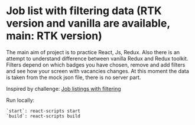 # Job list with filtering data (RTK version and vanilla are available, main: RTK version)

The main aim of project is to practice React, Js, Redux. Also there is an attempt to understand difference between vanilla Redux and Redux toolkit.
Filters depend on which badges you have chosen, remove and add filters and see how your screen with vacancies changes. At this moment the data is taken from the mock json file, there is no server part.

Inspired by challenge: [Job listings with filtering](https://www.frontendmentor.io/challenges/job-listings-with-filtering-ivstIPCt)

Run locally:

    `start`: react-scripts start
    `build`: react-scripts build